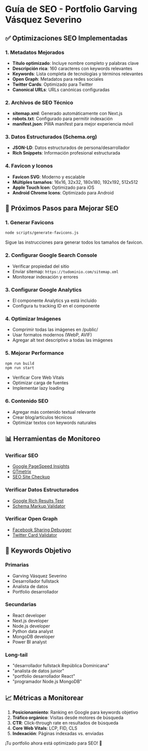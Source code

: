 # Guía de SEO - Portfolio Garving Vásquez Severino

## ✅ Optimizaciones SEO Implementadas

### 1. Metadatos Mejorados
- **Título optimizado**: Incluye nombre completo y palabras clave
- **Descripción rica**: 160 caracteres con keywords relevantes
- **Keywords**: Lista completa de tecnologías y términos relevantes
- **Open Graph**: Metadatos para redes sociales
- **Twitter Cards**: Optimizado para Twitter
- **Canonical URLs**: URLs canónicas configuradas

### 2. Archivos de SEO Técnico
- **sitemap.xml**: Generado automáticamente con Next.js
- **robots.txt**: Configurado para permitir indexación
- **manifest.json**: PWA manifest para mejor experiencia móvil

### 3. Datos Estructurados (Schema.org)
- **JSON-LD**: Datos estructurados de persona/desarrollador
- **Rich Snippets**: Información profesional estructurada

### 4. Favicon y Iconos
- **Favicon SVG**: Moderno y escalable
- **Múltiples tamaños**: 16x16, 32x32, 180x180, 192x192, 512x512
- **Apple Touch Icon**: Optimizado para iOS
- **Android Chrome Icons**: Optimizado para Android

## 🚀 Próximos Pasos para Mejorar SEO

### 1. Generar Favicons
```bash
node scripts/generate-favicons.js
```
Sigue las instrucciones para generar todos los tamaños de favicon.

### 2. Configurar Google Search Console
- Verificar propiedad del sitio
- Enviar sitemap: `https://tudominio.com/sitemap.xml`
- Monitorear indexación y errores

### 3. Configurar Google Analytics
- El componente Analytics ya está incluido
- Configura tu tracking ID en el componente

### 4. Optimizar Imágenes
- Comprimir todas las imágenes en /public/
- Usar formatos modernos (WebP, AVIF)
- Agregar alt text descriptivo a todas las imágenes

### 5. Mejorar Performance
```bash
npm run build
npm run start
```
- Verificar Core Web Vitals
- Optimizar carga de fuentes
- Implementar lazy loading

### 6. Contenido SEO
- Agregar más contenido textual relevante
- Crear blog/artículos técnicos
- Optimizar textos con keywords naturales

## 📊 Herramientas de Monitoreo

### Verificar SEO
- [Google PageSpeed Insights](https://pagespeed.web.dev/)
- [GTmetrix](https://gtmetrix.com/)
- [SEO Site Checkup](https://seositecheckup.com/)

### Verificar Datos Estructurados
- [Google Rich Results Test](https://search.google.com/test/rich-results)
- [Schema Markup Validator](https://validator.schema.org/)

### Verificar Open Graph
- [Facebook Sharing Debugger](https://developers.facebook.com/tools/debug/)
- [Twitter Card Validator](https://cards-dev.twitter.com/validator)

## 🎯 Keywords Objetivo

### Primarias
- Garving Vásquez Severino
- Desarrollador fullstack
- Analista de datos
- Portfolio desarrollador

### Secundarias
- React developer
- Next.js developer
- Node.js developer
- Python data analyst
- MongoDB developer
- Power BI analyst

### Long-tail
- "desarrollador fullstack República Dominicana"
- "analista de datos junior"
- "portfolio desarrollador React"
- "programador Node.js MongoDB"

## 📈 Métricas a Monitorear

1. **Posicionamiento**: Ranking en Google para keywords objetivo
2. **Tráfico orgánico**: Visitas desde motores de búsqueda
3. **CTR**: Click-through rate en resultados de búsqueda
4. **Core Web Vitals**: LCP, FID, CLS
5. **Indexación**: Páginas indexadas vs. enviadas

¡Tu portfolio ahora está optimizado para SEO! 🚀